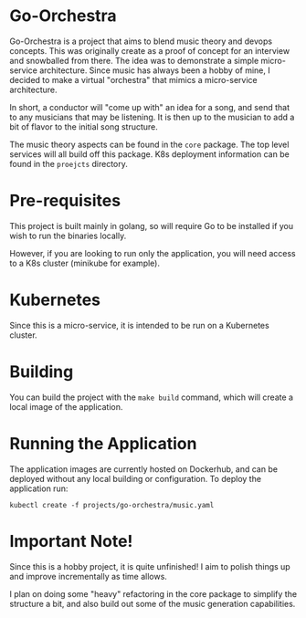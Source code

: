 # Go-Orchestra

Go-Orchestra is a project that aims to blend music theory and devops concepts. 
This was originally create as a proof of concept for an interview and snowballed from there.
The idea was to demonstrate a simple micro-service architecture. Since music has always been a hobby of mine, I decided 
to make a virtual "orchestra" that mimics a micro-service architecture.

In short, a conductor will "come up with" an idea for a song, and send that to any musicians that may be listening. It 
is then up to the musician to add a bit of flavor to the initial song structure.

The music theory aspects can be found in the `core` package. The top level services will all build off this package. 
K8s deployment information can be found in the `proejcts` directory.

# Pre-requisites

This project is built mainly in golang, so will require Go to be installed if you wish to run the binaries locally.

However, if you are looking to run only the application, you will need access to a K8s cluster (minikube for example).

# Kubernetes

Since this is a micro-service, it is intended to be run on a Kubernetes cluster.

# Building

You can build the project with the `make build` command, which will create a local image of the application.

# Running the Application

The application images are currently hosted on Dockerhub, and can be deployed without any local building or configuration.
To deploy the application run:

```kubectl create -f projects/go-orchestra/music.yaml```

# Important Note!

Since this is a hobby project, it is quite unfinished! I aim to polish things up and improve incrementally as time 
allows.

I plan on doing some "heavy" refactoring in the core package to simplify the structure a bit, and also build out some of 
the music generation capabilities. 